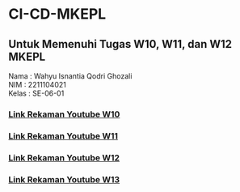 # CI-CD-MKEPL


## Untuk Memenuhi Tugas W10, W11, dan W12 MKEPL

Nama    : Wahyu Isnantia Qodri Ghozali <br>
NIM     : 2211104021 <br>
Kelas   : SE-06-01 <br>

### [Link Rekaman Youtube W10](https://youtu.be/jKAGdIeMCBc)
### [Link Rekaman Youtube W11](https://youtu.be/-BZb__f599M)
### [Link Rekaman Youtube W12](https://youtu.be/h6Bldp8kv9k)
### [Link Rekaman Youtube W13](https://youtu.be/4QLQVr4a8Tg)
